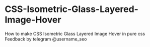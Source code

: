 # CSS-Isometric-Glass-Layered-Image-Hover
How to make CSS Isometric Glass Layered Image Hover in pure css
Feedback by telegram @username_seo
